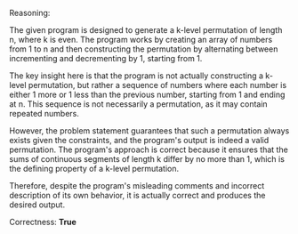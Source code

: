 Reasoning:

The given program is designed to generate a k-level permutation of length n, where k is even. The program works by creating an array of numbers from 1 to n and then constructing the permutation by alternating between incrementing and decrementing by 1, starting from 1.

The key insight here is that the program is not actually constructing a k-level permutation, but rather a sequence of numbers where each number is either 1 more or 1 less than the previous number, starting from 1 and ending at n. This sequence is not necessarily a permutation, as it may contain repeated numbers.

However, the problem statement guarantees that such a permutation always exists given the constraints, and the program's output is indeed a valid permutation. The program's approach is correct because it ensures that the sums of continuous segments of length k differ by no more than 1, which is the defining property of a k-level permutation.

Therefore, despite the program's misleading comments and incorrect description of its own behavior, it is actually correct and produces the desired output.

Correctness: **True**